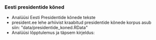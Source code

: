 ### Eesti presidentide kõned
* Analüüsi Eesti Presidentide kõnede tekste 
* president.ee lehe arhiivist kraabitud presidentide kõnede korpus asub siin: "data/presidentide_koned.RData"
* Analüüsi lõpptulemus ja täpsem kirjeldus: []()
